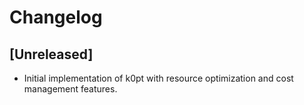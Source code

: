 # Changelog

## [Unreleased]
- Initial implementation of k0pt with resource optimization and cost management features.
